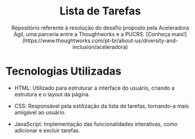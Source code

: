 <h1 align="center">Lista de Tarefas</h1>
<p align="center">Repositório referente à resolução do desafio proposto pela Aceleradora Ágil, uma parceria entre a Thoughtworks e a PUCRS. [Conheça mais!](https://www.thoughtworks.com/pt-br/about-us/diversity-and-inclusion/aceleradora) </p>

# Tecnologias Utilizadas
* HTML: Utilizado para estruturar a interface do usuário, criando a estrutura e o layout da página.

* CSS: Responsável pela estilização da lista de tarefas, tornando-a mais amigável ao usuário.

* JavaScript: Implementação das funcionalidades interativas, como adicionar e excluir tarefas.
